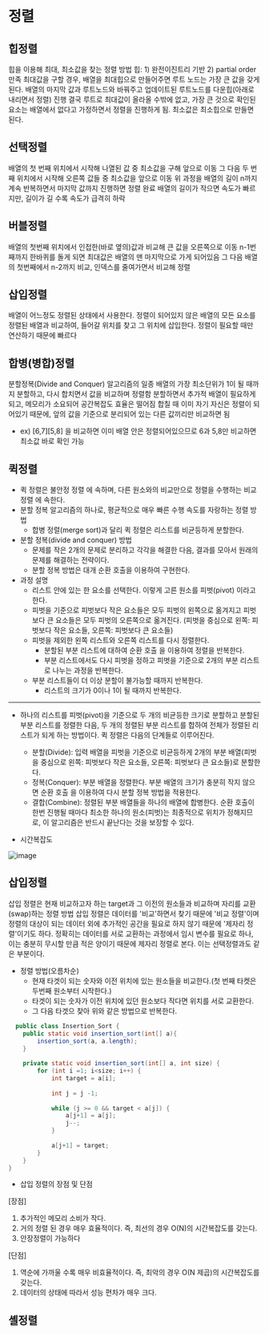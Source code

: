 # 정렬

## 힙정렬

힙을 이용해 최대, 최소값을 찾는 정렬 방법
힙: 1) 완전이진트리 기반 2) partial order 만족
최대값을 구할 경우, 배열을 최대힙으로 만들어주면 루트 노드는 가장 큰 값을 갖게 된다.
배열의 마지막 값과 루트노드와 바꿔주고 업데이트된 루트노드를 다운힙(아래로 내리면서 정렬) 진행
결국 루트로 최대값이 올라올 수밖에 없고, 가장 큰 것으로 확인된 요소는 배열에서 없다고 가정하면서 정렬을 진행하게 됨. 최소값은 최소힙으로 만들면 된다.

## 선택정렬

배열의 첫 번째 위치에서 시작해 나열된 값 중 최소값을 구해 앞으로 이동
그 다음 두 번째 위치에서 시작해 오른쪽 값들 중 최소값을 앞으로 이동
위 과정을 배열의 길이 n까지 계속 반복하면서 마지막 값까지 진행하면 정렬 완료
배열의 길이가 작으면 속도가 빠르지만, 길이가 길 수록 속도가 급격히 하락

## 버블정렬

배열의 첫번째 위치에서 인접한(바로 옆의)값과 비교해 큰 값을 오른쪽으로 이동
n-1번째까지 한바퀴를 돌게 되면 최대값은 배열의 맨 마지막으로 가게 되어있음
그 다음 배열의 첫번째에서 n-2까지 비교, 인덱스를 줄여가면서 비교해 정렬

## 삽입정렬

배열이 어느정도 정렬된 상태에서 사용한다.
정렬이 되어있지 않은 배열의 모든 요소를 정렬된 배열과 비교하여, 들어갈 위치를 찾고 그 위치에 삽입한다.
정렬이 필요할 때만 연산하기 때문에 빠르다

## 합병(병합)정렬

분할정복(Divide and Conquer) 알고리즘의 일종
배열의 가장 최소단위가 1이 될 때까지 분할하고, 다시 합치면서 값을 비교하며 정렬함
분할하면서 추가적 배열이 필요하게 되고, 메모리가 소요되어 공간복잡도 효율은 떨어짐
합칠 때 이미 자기 자신은 정렬이 되어있기 때문에, 앞의 값을 기준으로 분리되어 있는 다른 값끼리만 비교하면 됨
- ex) [6,7][5,8] 을 비교하면 이미 배열 안은 정렬되어있으므로 6과 5,8만 비교하면 최소값 바로 확인 가능

## 퀵정렬

- 퀵 정렬은 불안정 정렬 에 속하며, 다른 원소와의 비교만으로 정렬을 수행하는 비교 정렬 에 속한다.
- 분할 정복 알고리즘의 하나로, 평균적으로 매우 빠른 수행 속도를 자랑하는 정렬 방법
  - 합병 정렬(merge sort)과 달리 퀵 정렬은 리스트를 비균등하게 분할한다.
- 분할 정복(divide and conquer) 방법
  - 문제를 작은 2개의 문제로 분리하고 각각을 해결한 다음, 결과를 모아서 원래의 문제를 해결하는 전략이다.
  - 분할 정복 방법은 대개 순환 호출을 이용하여 구현한다.
- 과정 설명
  - 리스트 안에 있는 한 요소를 선택한다. 이렇게 고른 원소를 피벗(pivot) 이라고 한다.
  - 피벗을 기준으로 피벗보다 작은 요소들은 모두 피벗의 왼쪽으로 옮겨지고 피벗보다 큰 요소들은 모두 피벗의 오른쪽으로 옮겨진다. (피벗을 중심으로 왼쪽: 피벗보다 작은 요소들, 오른쪽: 피벗보다 큰 요소들)
  - 피벗을 제외한 왼쪽 리스트와 오른쪽 리스트를 다시 정렬한다.
    - 분할된 부분 리스트에 대하여 순환 호출 을 이용하여 정렬을 반복한다.
    - 부분 리스트에서도 다시 피벗을 정하고 피벗을 기준으로 2개의 부분 리스트로 나누는 과정을 반복한다.
  - 부분 리스트들이 더 이상 분할이 불가능할 때까지 반복한다.
    - 리스트의 크기가 0이나 1이 될 때까지 반복한다.
-----
- 하나의 리스트를 피벗(pivot)을 기준으로 두 개의 비균등한 크기로 분할하고 분할된 부분 리스트를 정렬한 다음, 두 개의 정렬된 부분 리스트를 합하여 전체가 정렬된 리스트가 되게 하는 방법이다.
퀵 정렬은 다음의 단계들로 이루어진다.
  - 분할(Divide): 입력 배열을 피벗을 기준으로 비균등하게 2개의 부분 배열(피벗을 중심으로 왼쪽: 피벗보다 작은 요소들, 오른쪽: 피벗보다 큰 요소들)로 분할한다.
  - 정복(Conquer): 부분 배열을 정렬한다. 부분 배열의 크기가 충분히 작지 않으면 순환 호출 을 이용하여 다시 분할 정복 방법을 적용한다.
  - 결합(Combine): 정렬된 부분 배열들을 하나의 배열에 합병한다.
  순환 호출이 한번 진행될 때마다 최소한 하나의 원소(피벗)는 최종적으로 위치가 정해지므로, 이 알고리즘은 반드시 끝난다는 것을 보장할 수 있다.

- 시간복잡도

![image](https://gmlwjd9405.github.io/images/algorithm-quick-sort/sort-time-complexity.png)

## 삽입정렬

삽입 정렬은 현재 비교하고자 하는 target과 그 이전의 원소들과 비교하며 자리를 교환(swap)하는 정렬 방법
삽입 정렬은 데이터를 '비교'하면서 찾기 때문에 '비교 정렬'이며 정렬의 대상이 되는 데이터 외에 추가적인 공간을 필요로 하지 않기 때문에 '제자리 정렬'이기도 하다.
정확히는 데이터를 서로 교환하는 과정에서 임시 변수를 필요로 하나, 이는 충분히 무시할 만큼 적은 양이기 때문에 제자리 정렬로 본다. 이는 선택정렬과도 같은 부분이다.

- 정렬 방법(오름차순)
  - 현재 타겟이 되는 숫자와 이전 위치에 있는 원소들을 비교한다.(첫 번째 타켓은 두번째 원소부터 시작한다.)
  - 타겟이 되는 숫자가 이전 위치에 있던 원소보다 작다면 위치를 서로 교환한다.
  - 그 다음 타겟으 찾아 위와 같은 방법으로 반복한다.

```java
  public class Insertion_Sort {
    public static void insertion_sort(int[] a){
        insertion_sort(a, a.length);
    }
    
    private static void insertion_sort(int[] a, int size) {
        for (int i =1; i<size; i++) {
            int target = a[i];
            
            int j = j -1;
            
            while (j >= 0 && target < a[j]) {
                a[j+1] = a[j];
                j--;
            }
            
            a[j+1] = target;
        }
    }
}

```

- 삽입 정렬의 장점 및 단점

[장점]
1. 추가적인 메모리 소비가 작다.
2. 거의 정렬 된 경우 매우 효율적이다. 즉, 최선의 경우 O(N)의 시간복잡도를 갖는다.
3. 안장정렬이 가능하다

[단점]
1. 역순에 가까울 수록 매우 비효율적이다. 즉, 최악의 경우 O(N 제곱)의 시간복잡도를 갖는다.
2. 데이터의 상태에 따라서 성능 편차가 매우 크다.



## 셸정렬